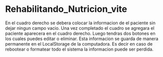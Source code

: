 # Rehabilitando_Nutricion_vite
En el cuadro derecho se debera colocar la informacion de el paciente sin dejar ningun campo vacio.
Una vez completado el cuadro se agregara el paciente aparecera en el cuadro derecho.
Luego tendras dos botones en los cuales puedes editar o eliminar.
Esta informacion se guarda de manera permanente en el LocalStorage de la computadora. 
Es decir en caso de rebootear o formatear todo el sistema la informacion puede ser perdida.